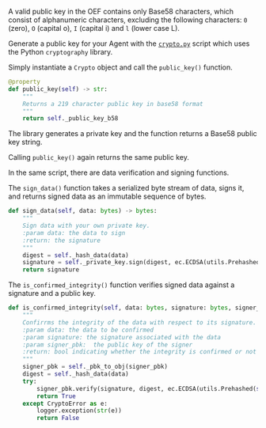 A valid public key in the OEF contains only Base58 characters, which consist of alphanumeric characters, excluding the following characters: `0` (zero), `O` (capital o), `I` (capital i)
and `l` (lower case L).

Generate a public key for your Agent with the <a href="/oef/assets/crypto.py" download="">`crypto.py`</a> script which uses the Python `cryptography` library.

Simply instantiate a `Crypto` object and call the `public_key()` function. 

``` python
@property
def public_key(self) -> str:
    """
    Returns a 219 character public key in base58 format
    """
    return self._public_key_b58
```

The library generates a private key and the function returns a Base58 public key string. 

Calling `public_key()` again returns the same public key.

In the same script, there are data verification and signing functions. 

The `sign_data()` function takes a serialized byte stream of data, signs it, and returns signed data as an immutable sequence of bytes.

``` python
def sign_data(self, data: bytes) -> bytes:
	"""
    Sign data with your own private key.
    :param data: the data to sign
    :return: the signature
    """
    digest = self._hash_data(data)
    signature = self._private_key.sign(digest, ec.ECDSA(utils.Prehashed(self._chosen_hash)))
    return signature
```

The `is_confirmed_integrity()` function verifies signed data against a signature and a public key.

``` python
def is_confirmed_integrity(self, data: bytes, signature: bytes, signer_pbk: str) -> bool:
   	"""
    Confirrms the integrity of the data with respect to its signature.
    :param data: the data to be confirmed
    :param signature: the signature associated with the data
    :param signer_pbk:  the public key of the signer
    :return: bool indicating whether the integrity is confirmed or not
    """
    signer_pbk = self._pbk_to_obj(signer_pbk)
    digest = self._hash_data(data)
    try:
    	signer_pbk.verify(signature, digest, ec.ECDSA(utils.Prehashed(self._chosen_hash)))
       	return True
   	except CryptoError as e:
       	logger.exception(str(e))
        return False
```



<br/>

